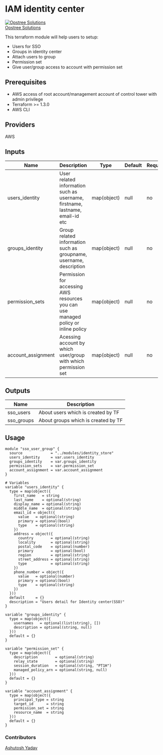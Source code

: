 # IAM identity center
[![Opstree Solutions][opstree_avatar]][opstree_homepage]<br/>[Opstree Solutions][opstree_homepage] 

  [opstree_homepage]: https://opstree.github.io/
  [opstree_avatar]: https://img.cloudposse.com/150x150/https://github.com/opstree.png

This terraform module will help users to setup:
- Users for SSO
- Groups in identity center
- Attach users to group 
- Permission set
- Give user/group access to account with permission set
## Prerequisites
- AWS access of root account/management account of control tower with admin privilege
- Terraform >= 1.3.0
- AWS CLI
## Providers
AWS
## Inputs
| Name | Description | Type | Default | Required |
|-------|----------|------|-----|-----|
|users_identity|User related information such as username, firstname, lastname, email-id etc|map(object)| null | no |
|groups_identity|Group related information such as groupname, username, description | map(object) | null | no
| permission_sets | Permission for accessing AWS resources you can use managed policy or inline policy | map(object) | null | no
|account_assignment|Acessing account by which user/group with which permission set| map(object)| null | no |

## Outputs
| Name | Description |
|------|-------------|
|sso_users|About users which is created by TF|
|sso_groups| About groups which is created by TF

## Usage
```hcl
module "sso_user_group" {
  source             = "../modules/identity_store"
  users_identity     = var.users_identity
  groups_identity    = var.groups_identity
  permission_sets    = var.permission_set
  account_assignment = var.account_assignment
}

# Variables
variable "users_identity" {
  type = map(object({
    first_name   = string
    last_name    = optional(string)
    display_name = optional(string)
    middle_name  = optional(string)
    email_id = object({
      value   = optional(string)
      primary = optional(bool)
      type    = optional(string)
    })
    address = object({
      country        = optional(string)
      locality       = optional(string)
      postal_code    = optional(number)
      primary        = optional(bool)
      region         = optional(string)
      street_address = optional(string)
      type           = optional(string)
    })
    phone_number = object({
      value   = optional(number)
      primary = optional(bool)
      type    = optional(string)
    })
  }))
  default     = {}
  description = "Users detail for Identity center(SSO)"
}

variable "groups_identity" {
  type = map(object({
    usernames   = optional(list(string), [])
    description = optional(string, null)
  }))
  default = {}
}

variable "permission_set" {
  type = map(object({
    description        = optional(string)
    relay_state        = optional(string)
    session_duration   = optional(string, "PT1H")
    managed_policy_arn = optional(string, null)
  }))
  default = {}
}

variable "account_assignment" {
  type = map(object({
    principal_type = string
    target_id      = string
    permission_set = string
    resource_name  = string
  }))
  default = {}
}
```

### Contributors
[Ashutosh Yadav](https://github.com/ashutoshyadav66)